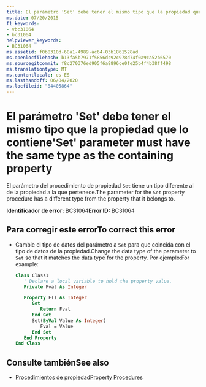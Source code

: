 ```yaml
---
title: El parámetro 'Set' debe tener el mismo tipo que la propiedad que lo contiene
ms.date: 07/20/2015
f1_keywords:
- vbc31064
- bc31064
helpviewer_keywords:
- BC31064
ms.assetid: f0b8310d-68a1-4989-ac64-03b1861528ad
ms.openlocfilehash: b13fa5b7971f5856dc92c978d74f0a9ca52b6570
ms.sourcegitcommit: f8c270376ed905f6a8896ce0fe25b4f4b38ff498
ms.translationtype: MT
ms.contentlocale: es-ES
ms.lasthandoff: 06/04/2020
ms.locfileid: "84405864"
---
```

# <a name="set-parameter-must-have-the-same-type-as-the-containing-property"></a><span data-ttu-id="648d4-102">El parámetro 'Set' debe tener el mismo tipo que la propiedad que lo contiene</span><span class="sxs-lookup"><span data-stu-id="648d4-102">'Set' parameter must have the same type as the containing property</span></span>
<span data-ttu-id="648d4-103">El parámetro del procedimiento de propiedad `Set` tiene un tipo diferente al de la propiedad a la que pertenece.</span><span class="sxs-lookup"><span data-stu-id="648d4-103">The parameter for the `Set` property procedure has a different type from the property that it belongs to.</span></span>  
  
 <span data-ttu-id="648d4-104">**Identificador de error:** BC31064</span><span class="sxs-lookup"><span data-stu-id="648d4-104">**Error ID:** BC31064</span></span>  
  
## <a name="to-correct-this-error"></a><span data-ttu-id="648d4-105">Para corregir este error</span><span class="sxs-lookup"><span data-stu-id="648d4-105">To correct this error</span></span>  
  
- <span data-ttu-id="648d4-106">Cambie el tipo de datos del parámetro a `Set` para que coincida con el tipo de datos de la propiedad.</span><span class="sxs-lookup"><span data-stu-id="648d4-106">Change the data type of the parameter to `Set` so that it matches the data type for the property.</span></span> <span data-ttu-id="648d4-107">Por ejemplo:</span><span class="sxs-lookup"><span data-stu-id="648d4-107">For example:</span></span>  
  
    ```vb  
    Class Class1  
       ' Declare a local variable to hold the property value.  
       Private Fval As Integer  
  
       Property F() As Integer  
          Get  
             Return Fval  
          End Get  
          Set(ByVal Value As Integer)  
             Fval = Value  
          End Set  
       End Property  
    End Class  
    ```  
  
## <a name="see-also"></a><span data-ttu-id="648d4-108">Consulte también</span><span class="sxs-lookup"><span data-stu-id="648d4-108">See also</span></span>

- [<span data-ttu-id="648d4-109">Procedimientos de propiedad</span><span class="sxs-lookup"><span data-stu-id="648d4-109">Property Procedures</span></span>](../programming-guide/language-features/procedures/property-procedures.md)
